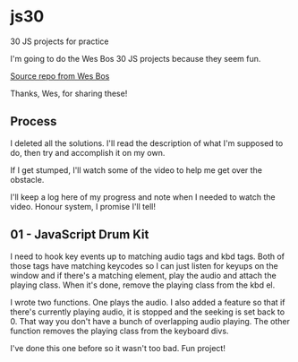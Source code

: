 # js30
30 JS projects for practice

I'm going to do the Wes Bos 30 JS projects because they seem fun. 

[Source repo from Wes Bos](https://github.com/wesbos/JavaScript30)

Thanks, Wes, for sharing these!


## Process
I deleted all the solutions. I'll read the description of what I'm supposed to do, then try and accomplish it on my own.

If I get stumped, I'll watch some of the video to help me get over the obstacle.

I'll keep a log here of my progress and note when I needed to watch the video. Honour system, I promise I'll tell!

## 01 - JavaScript Drum Kit
I need to hook key events up to matching audio tags and kbd tags. Both of those tags have matching keycodes so I can just listen for keyups on the window and if there's a matching element, play the audio and attach the playing class. When it's done, remove the playing class from the kbd el.

I wrote two functions. One plays the audio. I also added a feature so that if there's currently playing audio, it is stopped and the seeking is set back to 0. That way you don't have a bunch of overlapping audio playing. The other function removes the playing class from the keyboard divs.

I've done this one before so it wasn't too bad. Fun project!

